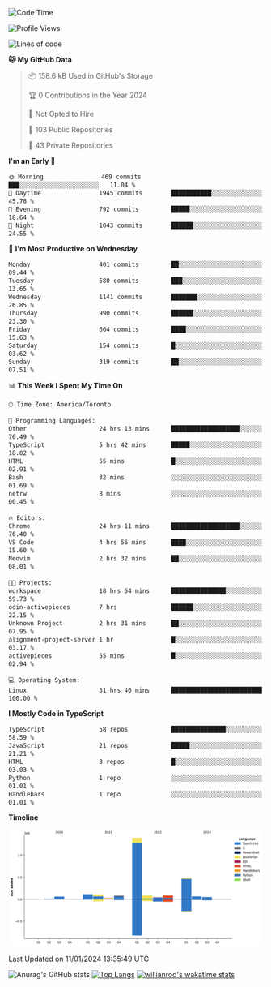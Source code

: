 <!--START_SECTION:waka-->
![Code Time](http://img.shields.io/badge/Code%20Time-1%2C050%20hrs%203%20mins-blue)

![Profile Views](http://img.shields.io/badge/Profile%20Views-0-blue)

![Lines of code](https://img.shields.io/badge/From%20Hello%20World%20I%27ve%20Written-2.6%20million%20lines%20of%20code-blue)

**🐱 My GitHub Data** 

> 📦 158.6 kB Used in GitHub's Storage 
 > 
> 🏆 0 Contributions in the Year 2024
 > 
> 🚫 Not Opted to Hire
 > 
> 📜 103 Public Repositories 
 > 
> 🔑 43 Private Repositories 
 > 
**I'm an Early 🐤** 

```text
🌞 Morning                469 commits         ███░░░░░░░░░░░░░░░░░░░░░░   11.04 % 
🌆 Daytime                1945 commits        ███████████░░░░░░░░░░░░░░   45.78 % 
🌃 Evening                792 commits         █████░░░░░░░░░░░░░░░░░░░░   18.64 % 
🌙 Night                  1043 commits        ██████░░░░░░░░░░░░░░░░░░░   24.55 % 
```
📅 **I'm Most Productive on Wednesday** 

```text
Monday                   401 commits         ██░░░░░░░░░░░░░░░░░░░░░░░   09.44 % 
Tuesday                  580 commits         ███░░░░░░░░░░░░░░░░░░░░░░   13.65 % 
Wednesday                1141 commits        ███████░░░░░░░░░░░░░░░░░░   26.85 % 
Thursday                 990 commits         ██████░░░░░░░░░░░░░░░░░░░   23.30 % 
Friday                   664 commits         ████░░░░░░░░░░░░░░░░░░░░░   15.63 % 
Saturday                 154 commits         █░░░░░░░░░░░░░░░░░░░░░░░░   03.62 % 
Sunday                   319 commits         ██░░░░░░░░░░░░░░░░░░░░░░░   07.51 % 
```


📊 **This Week I Spent My Time On** 

```text
🕑︎ Time Zone: America/Toronto

💬 Programming Languages: 
Other                    24 hrs 13 mins      ███████████████████░░░░░░   76.49 % 
TypeScript               5 hrs 42 mins       █████░░░░░░░░░░░░░░░░░░░░   18.02 % 
HTML                     55 mins             █░░░░░░░░░░░░░░░░░░░░░░░░   02.91 % 
Bash                     32 mins             ░░░░░░░░░░░░░░░░░░░░░░░░░   01.69 % 
netrw                    8 mins              ░░░░░░░░░░░░░░░░░░░░░░░░░   00.45 % 

🔥 Editors: 
Chrome                   24 hrs 11 mins      ███████████████████░░░░░░   76.40 % 
VS Code                  4 hrs 56 mins       ████░░░░░░░░░░░░░░░░░░░░░   15.60 % 
Neovim                   2 hrs 32 mins       ██░░░░░░░░░░░░░░░░░░░░░░░   08.01 % 

🐱‍💻 Projects: 
workspace                18 hrs 54 mins      ███████████████░░░░░░░░░░   59.73 % 
odin-activepieces        7 hrs               ██████░░░░░░░░░░░░░░░░░░░   22.15 % 
Unknown Project          2 hrs 31 mins       ██░░░░░░░░░░░░░░░░░░░░░░░   07.95 % 
alignment-project-server 1 hr                █░░░░░░░░░░░░░░░░░░░░░░░░   03.17 % 
activepieces             55 mins             █░░░░░░░░░░░░░░░░░░░░░░░░   02.94 % 

💻 Operating System: 
Linux                    31 hrs 40 mins      █████████████████████████   100.00 % 
```

**I Mostly Code in TypeScript** 

```text
TypeScript               58 repos            ███████████████░░░░░░░░░░   58.59 % 
JavaScript               21 repos            █████░░░░░░░░░░░░░░░░░░░░   21.21 % 
HTML                     3 repos             █░░░░░░░░░░░░░░░░░░░░░░░░   03.03 % 
Python                   1 repo              ░░░░░░░░░░░░░░░░░░░░░░░░░   01.01 % 
Handlebars               1 repo              ░░░░░░░░░░░░░░░░░░░░░░░░░   01.01 % 
```



**Timeline**

![Lines of Code chart](https://raw.githubusercontent.com/wise-introvert/wise-introvert/master/assets/bar_graph.png)


 Last Updated on 11/01/2024 13:35:49 UTC
<!--END_SECTION:waka-->

![Anurag's GitHub stats](https://github-readme-stats.vercel.app/api?username=wise-introvert&count_private=true&show_icons=true)
[![Top Langs](https://github-readme-stats.vercel.app/api/top-langs/?username=wise-introvert&langs_count=10)](https://github.com/anuraghazra/github-readme-stats)
[![willianrod's wakatime stats](https://github-readme-stats.vercel.app/api/wakatime?username=wiseintrovert)](https://github.com/anuraghazra/github-readme-stats)
